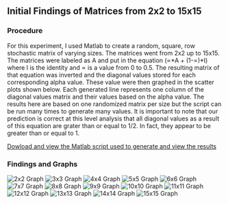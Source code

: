 ## Initial Findings of Matrices from 2x2 to 15x15

### Procedure
For this experiment, I used Matlab to create a random, square, row stochastic matrix of varying sizes. The matrices went from 2x2 up to 15x15. The matrices were labeled as A and put in the equation (∝*A + (1-∝)*I) where I is the identity and ∝ is a value from 0 to 0.5. The resulting matrix of that equation was inverted and the diagonal values stored for each corresponding alpha value. These value were then graphed in the scatter plots shown below. Each generated line represents one column of the diagonal values matrix and their values based on the alpha value. The results here are based on one randomized matrix per size but the script can be run many times to generate many values. It is important to note that our prediction is correct at this level analysis that all diagonal values as a result of this equation are grater than or equal to 1/2. In fact, they appear to be greater than or equal to 1. 

[Dowload and view the Matlab script used to generate and view the results]()
### Findings and Graphs
![2x2 Graph](graphs/2x2_diagonal.png)
![3x3 Graph](graphs/3x3_diagonal.png)
![4x4 Graph](graphs/4x4_diagonal.png)
![5x5 Graph](graphs/5x5_diagonal.png)
![6x6 Graph](graphs/6x6_diagonal.png)
![7x7 Graph](graphs/7x7_diagonal.png)
![8x8 Graph](graphs/8x8_diagonal.png)
![9x9 Graph](graphs/9x9_diagonal.png)
![10x10 Graph](graphs/10x10_diagonal.png)
![11x11 Graph](graphs/11x11_diagonal.png)
![12x12 Graph](graphs/12x12_diagonal.png)
![13x13 Graph](graphs/13x13_diagonal.png)
![14x14 Graph](graphs/14x14_diagonal.png)
![15x15 Graph](graphs/15x15_diagonal.png)